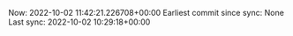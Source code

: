 Now: 2022-10-02 11:42:21.226708+00:00 Earliest commit since sync: None Last sync: 2022-10-02 10:29:18+00:00
